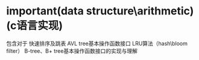 # important(data structure\arithmetic)(c语言实现)
包含对于
快速排序及跳表
AVL tree基本操作函数接口
LRU算法（hash\bloom filter）
B-tree、B+ tree基本操作函数接口的实现与理解
